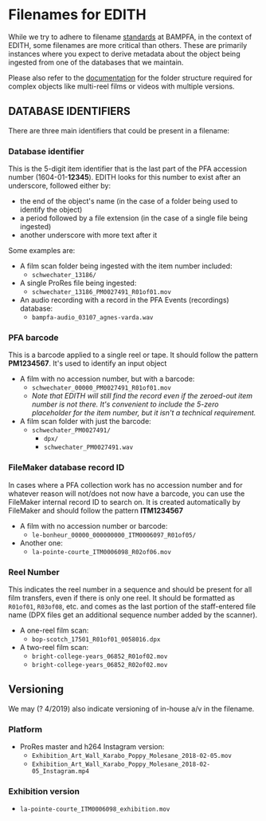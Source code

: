 # Filenames for EDITH

While we try to adhere to filename [standards](https://github.com/BAM-PFA/bampfa-workflows/tree/master/filenames) at BAMPFA, in the context of EDITH, some filenames are more critical than others. These are primarily instances where you expect to derive metadata about the object being ingested from one of the databases that we maintain.

Please also refer to the [documentation](complex_object_folder_structure.md) for the folder structure required for complex objects like multi-reel films or videos with multiple versions.


## DATABASE IDENTIFIERS
There are three main identifiers that could be present in a  filename:

### Database identifier
This is the 5-digit item identifier that is the last part of the PFA accession number (1604-01-**12345**). EDITH looks for this number to exist after an underscore, followed either by:
*  the end of the object's name (in the case of a folder being used to identify the object)
* a period followed by a file extension (in the case of a single file being ingested)
* another underscore with more text after it

Some examples are:
* A film scan folder being ingested with the item number included:
  * `schwechater_13186/`
* A single ProRes file being ingested:
  * `schwechater_13186_PM0027491_R01of01.mov`
* An audio recording with a record in the PFA Events (recordings) database:
  * `bampfa-audio_03107_agnes-varda.wav`

### PFA barcode
This is a barcode applied to a single reel or tape. It should follow the pattern **PM1234567**. It's used to identify an input object

* A film with no accession number, but with a barcode:
  * `schwechater_00000_PM0027491_R01of01.mov`
  * *Note that EDITH will still find the record even if the zeroed-out item number is not there. It's convenient to include the 5-zero placeholder for the item number, but it isn't a technical requirement.*
* A film scan folder with just the barcode:
  * `schwechater_PM0027491/`
    * `dpx/`
    * `schwechater_PM0027491.wav`

### FileMaker database record ID
In cases where a PFA collection work has no accession number and for whatever reason will not/does not now have a barcode, you can use the FileMaker internal record ID to search on. It is created automatically by FileMaker and should follow the pattern **ITM1234567**

* A film with no accession number or barcode:
  * `le-bonheur_00000_000000000_ITM0006097_R01of05/`
* Another one:
  * `la-pointe-courte_ITM0006098_R02of06.mov`

### Reel Number
This indicates the reel number in a sequence and should be present for all film transfers, even if there is only one reel. It should be formatted as `R01of01`, `R03of08`, etc. and comes as the last portion of the staff-entered file name (DPX files get an additional sequence number added by the scanner).

* A one-reel film scan:
  * `bop-scotch_17501_R01of01_0058016.dpx`
* A two-reel film scan:
  * `bright-college-years_06852_R01of02.mov`
  * `bright-college-years_06852_R02of02.mov`


## Versioning
We may (? 4/2019) also indicate versioning of in-house a/v in the filename.

### Platform
* ProRes master and h264 Instagram version:
  * `Exhibition_Art_Wall_Karabo_Poppy_Molesane_2018-02-05.mov`
  *  `Exhibition_Art_Wall_Karabo_Poppy_Molesane_2018-02-05_Instagram.mp4`

### Exhibition version
* `la-pointe-courte_ITM0006098_exhibition.mov`
